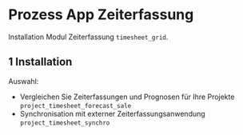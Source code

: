 # Prozess App Zeiterfassung
Installation Modul Zeiterfassung `timesheet_grid`.

## 1 Installation
Auswahl:
* Vergleichen Sie Zeiterfassungen und Prognosen für Ihre Projekte `project_timesheet_forecast_sale`
* Synchronisation mit externer Zeiterfassungsanwendung `project_timesheet_synchro`
